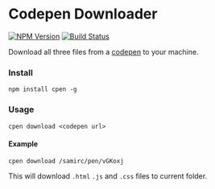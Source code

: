 # Codepen Downloader

[![NPM Version][npm-image]][npm-url]
[![Build Status](https://travis-ci.org/fredrb/codepen-downloader.svg?branch=master)](https://travis-ci.org/fredrb/codepen-downloader)

Download all three files from a [codepen](http://www.codepen.io) to your machine.

### Install

`npm install cpen -g`

### Usage

`cpen download <codepen url>`

#### Example

`cpen download /samirc/pen/vGKoxj`

This will download `.html` `.js` and `.css` files to current folder.

[npm-image]: https://img.shields.io/npm/v/cpen.svg
[npm-url]: https://npmjs.org/package/cpen
